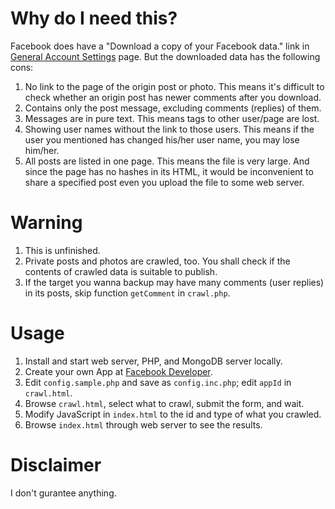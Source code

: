 # Why do I need this?
Facebook does have a "Download a copy of your Facebook data." link in [General Account Settings](https://www.facebook.com/settings?tab=account) page. But the downloaded data has the following cons:

1. No link to the page of the origin post or photo. This means it's difficult to check whether an origin post has newer comments after you download.
2. Contains only the post message, excluding comments (replies) of them.
4. Messages are in pure text. This means tags to other user/page are lost.
5. Showing user names without the link to those users. This means if the user you mentioned has changed his/her user name, you may lose him/her.
6. All posts are listed in one page. This means the file is very large. And since the page has no hashes in its HTML, it would be inconvenient to share a specified post even you upload the file to some web server.

# Warning
1. This is unfinished.
2. Private posts and photos are crawled, too. You shall check if the contents of crawled data is suitable to publish.
3. If the target you wanna backup may have many comments (user replies) in its posts, skip function `getComment` in `crawl.php`.

# Usage
1. Install and start web server, PHP, and MongoDB server locally.
2. Create your own App at [Facebook Developer](https://developers.facebook.com/).
3. Edit `config.sample.php` and save as `config.inc.php`; edit `appId` in `crawl.html`.
4. Browse `crawl.html`, select what to crawl, submit the form, and wait.
5. Modify JavaScript in `index.html` to the id and type of what you crawled.
6. Browse `index.html` through web server to see the results.

# Disclaimer
I don't gurantee anything.

